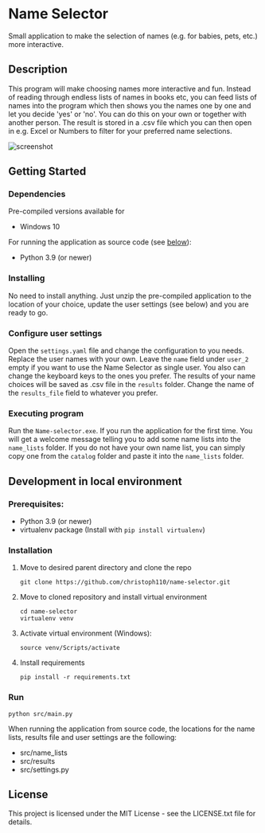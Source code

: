# Name Selector

Small application to make the selection of names (e.g. for babies, pets, etc.) more interactive.

## Description

This program will make choosing names more interactive and fun. Instead of reading through endless lists of names in books etc, you can feed lists of names into the program which then shows you the names one by one and let you decide 'yes' or 'no'. You can do this on your own or together with another person.
The result is stored in a .csv file which you can then open in e.g. Excel or Numbers to filter for your preferred name selections.

![screenshot](https://user-images.githubusercontent.com/59751309/170839400-1f575c20-bce4-4b5a-93ee-5b3d49100976.png)


## Getting Started

### Dependencies

Pre-compiled versions available for
* Windows 10

For running the application as source code (see [below](#development-in-local-environment)):
* Python 3.9 (or newer)

### Installing

No need to install anything. Just unzip the pre-compiled application to the location of your choice, update the user settings (see below) and you are ready to go.

### Configure user settings
Open the `settings.yaml` file and change the configuration to you needs. Replace the user names with your own. Leave the `name` field under `user_2` empty if you want to use the Name Selector as single user. You also can change the keyboard keys to the ones you prefer. The results of your name choices will be saved as .csv file in the `results` folder. Change the name of the `results_file` field to whatever you prefer.

### Executing program
Run the `Name-selector.exe`.
If you run the application for the first time. You will get a welcome message
telling you to add some name lists into the `name_lists` folder. If you do not
have your own name list, you can simply copy one from the `catalog` folder and
paste it into the `name_lists` folder.

## Development in local environment

### Prerequisites:

* Python 3.9 (or newer)
* virtualenv package (Install with `pip install virtualenv`)

### Installation

1. Move to desired parent directory and clone the repo
    ```
    git clone https://github.com/christoph110/name-selector.git
    ```
2. Move to cloned repository and install virtual environment
    ```
    cd name-selector
    virtualenv venv
    ```
3. Activate virtual environment
(Windows):
    ```
    source venv/Scripts/activate
    ```

4. Install requirements
    ```
    pip install -r requirements.txt
    ```

### Run
```
python src/main.py
```
When running the application from source code, the locations for the name lists, results file and user settings are the following:
- src/name_lists
- src/results
- src/settings.py


## License

This project is licensed under the MIT License - see the LICENSE.txt file for details.
